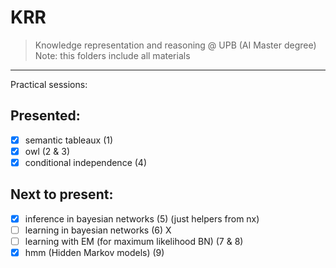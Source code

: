 # KRR

> Knowledge representation and reasoning @ UPB (AI Master degree)
> Note: this folders include all materials

---

Practical sessions:

## Presented:

-   [x] semantic tableaux (1)
-   [x] owl (2 & 3)
-   [x] conditional independence (4)

## Next to present:

-   [x] inference in bayesian networks (5) (just helpers from nx)
-   [ ] learning in bayesian networks (6) X
-   [ ] learning with EM (for maximum likelihood BN) (7 & 8)
-   [x] hmm (Hidden Markov models) (9)
